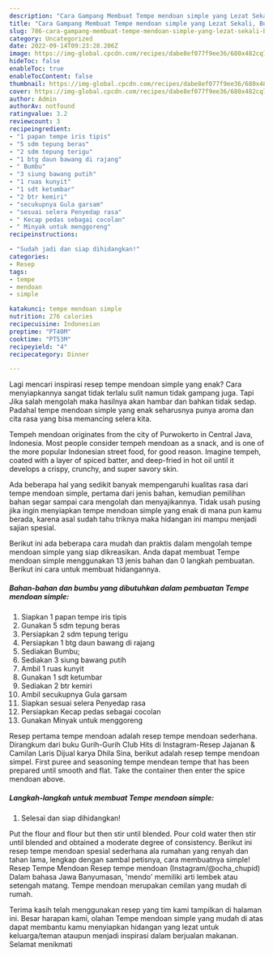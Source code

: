 ```yaml
---
description: "Cara Gampang Membuat Tempe mendoan simple yang Lezat Sekali, Buat Buka Puasa Enak"
title: "Cara Gampang Membuat Tempe mendoan simple yang Lezat Sekali, Buat Buka Puasa Enak"
slug: 786-cara-gampang-membuat-tempe-mendoan-simple-yang-lezat-sekali-buat-buka-puasa-enak
category: Uncategorized
date: 2022-09-14T09:23:28.206Z
image: https://img-global.cpcdn.com/recipes/dabe8ef077f9ee36/680x482cq70/tempe-mendoan-simple-foto-resep-utama.jpg
hideToc: false
enableToc: true
enableTocContent: false
thumbnail: https://img-global.cpcdn.com/recipes/dabe8ef077f9ee36/680x482cq70/tempe-mendoan-simple-foto-resep-utama.jpg
cover: https://img-global.cpcdn.com/recipes/dabe8ef077f9ee36/680x482cq70/tempe-mendoan-simple-foto-resep-utama.jpg
author: Admin
authorAv: notfound
ratingvalue: 3.2
reviewcount: 3
recipeingredient:
- "1 papan tempe iris tipis"
- "5 sdm tepung beras"
- "2 sdm tepung terigu"
- "1 btg daun bawang di rajang"
- " Bumbu"
- "3 siung bawang putih"
- "1 ruas kunyit"
- "1 sdt ketumbar"
- "2 btr kemiri"
- "secukupnya Gula garsam"
- "sesuai selera Penyedap rasa"
- " Kecap pedas sebagai cocolan"
- " Minyak untuk menggoreng"
recipeinstructions:

- "Sudah jadi dan siap dihidangkan!"
categories:
- Resep
tags:
- tempe
- mendoan
- simple

katakunci: tempe mendoan simple 
nutrition: 276 calories
recipecuisine: Indonesian
preptime: "PT40M"
cooktime: "PT53M"
recipeyield: "4"
recipecategory: Dinner

---
```



Lagi mencari inspirasi resep tempe mendoan simple yang enak? Cara menyiapkannya sangat tidak terlalu sulit namun tidak gampang juga. Tapi Jika salah mengolah maka hasilnya akan hambar dan bahkan tidak sedap. Padahal tempe mendoan simple yang enak seharusnya punya aroma dan cita rasa yang bisa memancing selera kita.


Tempeh mendoan originates from the city of Purwokerto in Central Java, Indonesia. Most people consider tempeh mendoan as a snack, and is one of the more popular Indonesian street food, for good reason. Imagine tempeh, coated with a layer of spiced batter, and deep-fried in hot oil until it develops a crispy, crunchy, and super savory skin.

Ada beberapa hal yang sedikit banyak mempengaruhi kualitas rasa dari tempe mendoan simple, pertama dari jenis bahan, kemudian pemilihan bahan segar sampai cara mengolah dan menyajikannya. Tidak usah pusing jika ingin menyiapkan tempe mendoan simple yang enak di mana pun kamu berada, karena asal sudah tahu triknya maka hidangan ini mampu menjadi sajian spesial.


Berikut ini ada beberapa cara mudah dan praktis dalam mengolah tempe mendoan simple yang siap dikreasikan. Anda dapat membuat Tempe mendoan simple menggunakan 13 jenis bahan dan 0 langkah pembuatan. Berikut ini cara untuk membuat hidangannya.

<!--inarticleads1-->

##### Bahan-bahan dan bumbu yang dibutuhkan dalam pembuatan Tempe mendoan simple:

1. Siapkan 1 papan tempe iris tipis
1. Gunakan 5 sdm tepung beras
1. Persiapkan 2 sdm tepung terigu
1. Persiapkan 1 btg daun bawang di rajang
1. Sediakan  Bumbu;
1. Sediakan 3 siung bawang putih
1. Ambil 1 ruas kunyit
1. Gunakan 1 sdt ketumbar
1. Sediakan 2 btr kemiri
1. Ambil secukupnya Gula garsam
1. Siapkan sesuai selera Penyedap rasa
1. Persiapkan  Kecap pedas sebagai cocolan
1. Gunakan  Minyak untuk menggoreng


Resep pertama tempe mendoan adalah resep tempe mendoan sederhana. Dirangkum dari buku Gurih-Gurih Club Hits di Instagram-Resep Jajanan &amp; Camilan Laris Dijual karya Dhila Sina, berikut adalah resep tempe mendoan simpel. First puree and seasoning tempe mendean tempe that has been prepared until smooth and flat. Take the container then enter the spice mendoan above. 

<!--inarticleads2-->

##### Langkah-langkah untuk membuat Tempe mendoan simple:


1. Selesai dan siap dihidangkan!

Put the flour and flour but then stir until blended. Pour cold water then stir until blended and obtained a moderate degree of consistency. Berikut ini resep tempe mendoan spesial sederhana ala rumahan yang renyah dan tahan lama, lengkap dengan sambal petisnya, cara membuatnya simple! Resep Tempe Mendoan Resep tempe mendoan (Instagram/@ocha_chupid) Dalam bahasa Jawa Banyumasan, &#39;mendo&#39; memiliki arti lembek atau setengah matang. Tempe mendoan merupakan cemilan yang mudah di rumah. 

Terima kasih telah menggunakan resep yang tim kami tampilkan di halaman ini. Besar harapan kami, olahan Tempe mendoan simple yang mudah di atas dapat membantu kamu menyiapkan hidangan yang lezat untuk keluarga/teman ataupun menjadi inspirasi dalam berjualan makanan. Selamat menikmati
